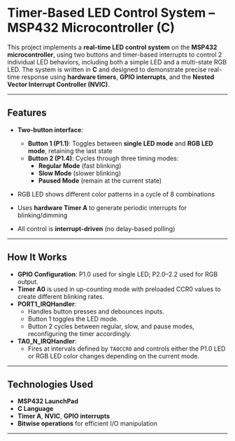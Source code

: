 # Timer-Based LED Control System – MSP432 Microcontroller (C)

This project implements a **real-time LED control system** on the **MSP432 microcontroller**, using two buttons and timer-based interrupts to control 2 individual LED behaviors, including both a simple LED and a multi-state RGB LED. The system is written in **C** and designed to demonstrate precise real-time response using **hardware timers**, **GPIO interrupts**, and the **Nested Vector Interrupt Controller (NVIC)**.

---

## Features

- **Two-button interface**:
  - **Button 1 (P1.1)**: Toggles between **single LED mode** and **RGB LED mode**, retaining the last state
  - **Button 2 (P1.4)**: Cycles through three timing modes:
    - **Regular Mode** (fast blinking)
    - **Slow Mode** (slower blinking)
    - **Paused Mode** (remain at the current state)

- RGB LED shows different color patterns in a cycle of 8 combinations
- Uses **hardware Timer A** to generate periodic interrupts for blinking/dimming
- All control is **interrupt-driven** (no delay-based polling)

---

## How It Works

- **GPIO Configuration**: P1.0 used for single LED; P2.0–2.2 used for RGB output.
- **Timer A0** is used in up-counting mode with preloaded CCR0 values to create different blinking rates.
- **PORT1_IRQHandler**:
  - Handles button presses and debounces inputs.
  - Button 1 toggles the LED mode.
  - Button 2 cycles between regular, slow, and pause modes, reconfiguring the timer accordingly.
- **TA0_N_IRQHandler**:
  - Fires at intervals defined by `TA0CCR0` and controls either the P1.0 LED or RGB LED color changes depending on the current mode.

---

## Technologies Used

- **MSP432 LaunchPad**
- **C Language**
- **Timer A**, **NVIC**, **GPIO interrupts**
- **Bitwise operations** for efficient I/O manipulation

---
